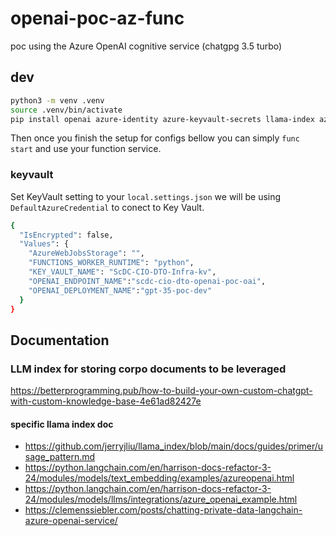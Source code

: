 # openai-poc-az-func

poc using the Azure OpenAI cognitive service (chatgpg 3.5 turbo)

## dev

```bash
python3 -m venv .venv
source .venv/bin/activate
pip install openai azure-identity azure-keyvault-secrets llama-index azure-storage-blob langchain
```

Then once you finish the setup for configs bellow you can simply `func start` and use your function service.

### keyvault

Set KeyVault setting to your `local.settings.json` we will be using `DefaultAzureCredential` to conect to Key Vault.

```bash
{
  "IsEncrypted": false,
  "Values": {
    "AzureWebJobsStorage": "",
    "FUNCTIONS_WORKER_RUNTIME": "python",
    "KEY_VAULT_NAME": "ScDC-CIO-DTO-Infra-kv",
    "OPENAI_ENDPOINT_NAME":"scdc-cio-dto-openai-poc-oai",
    "OPENAI_DEPLOYMENT_NAME":"gpt-35-poc-dev"
  }
}
```

## Documentation

### LLM index for storing corpo documents to be leveraged

https://betterprogramming.pub/how-to-build-your-own-custom-chatgpt-with-custom-knowledge-base-4e61ad82427e

#### specific llama index doc

* https://github.com/jerryjliu/llama_index/blob/main/docs/guides/primer/usage_pattern.md
* https://python.langchain.com/en/harrison-docs-refactor-3-24/modules/models/text_embedding/examples/azureopenai.html
* https://python.langchain.com/en/harrison-docs-refactor-3-24/modules/models/llms/integrations/azure_openai_example.html
* https://clemenssiebler.com/posts/chatting-private-data-langchain-azure-openai-service/